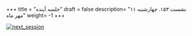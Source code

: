 +++
title = "جلسه آینده"
draft = false
description= "نشست ۱۵۳. چهارشنبه ۱۱ مهر ماه"
weight= -1
+++

[![next_session](../../img/next_session.png)](../../img/next_session.png)
